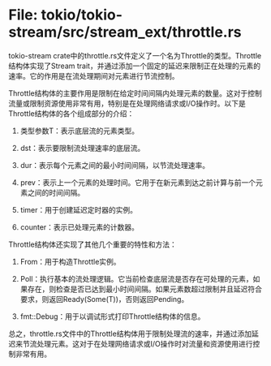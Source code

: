 # File: tokio/tokio-stream/src/stream_ext/throttle.rs

tokio-stream crate中的throttle.rs文件定义了一个名为Throttle的类型。Throttle<T>结构体实现了Stream trait，并通过添加一个固定的延迟来限制正在处理的元素的速率。它的作用是在流处理期间对元素进行节流控制。

Throttle<T>结构体的主要作用是限制在给定时间间隔内处理元素的数量。这对于控制流量或限制资源使用非常有用，特别是在处理网络请求或I/O操作时。以下是Throttle<T>结构体的各个组成部分的介绍：

1. 类型参数T：表示底层流的元素类型。

2. dst：表示要限制流处理速率的底层流。

3. dur：表示每个元素之间的最小时间间隔，以节流处理速率。

4. prev：表示上一个元素的处理时间。它用于在新元素到达之前计算与前一个元素之间的时间间隔。

5. timer：用于创建延迟定时器的实例。

6. counter：表示已处理元素的计数器。

Throttle<T>结构体还实现了其他几个重要的特性和方法：

1. From<T>：用于构造Throttle<T>实例。

2. Poll：执行基本的流处理逻辑。它当前检查底层流是否存在可处理的元素，如果存在，则检查是否已达到最小时间间隔。如果元素数超过限制并且延迟符合要求，则返回Ready(Some(T))，否则返回Pending。

3. fmt::Debug：用于以调试形式打印Throttle<T>结构体的信息。

总之，throttle.rs文件中的Throttle<T>结构体用于限制处理流的速率，并通过添加延迟来节流处理元素。这对于在处理网络请求或I/O操作时对流量和资源使用进行控制非常有用。

